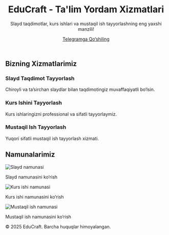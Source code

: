 <!DOCTYPE html>
<html lang="en">
<head>
  <meta charset="UTF-8">
  <meta name="viewport" content="width=device-width, initial-scale=1.0">
  <meta name="description" content="Slayd taqdimot, kurs ishi va mustaqil ish tayyorlash xizmatlari. Tez va sifatli yechim!">
  <meta name="keywords" content="slayd taqdimot, kurs ishi, mustaqil ish, talabalarga yordam, pedagogika">
  <meta name="author" content="Talaba Yordam">
  <title>EduCraft - Ta'limiy Yordam Xizmatlari</title>
  <script src="https://cdn.tailwindcss.com"></script>
</head>
<body class="bg-gray-50 font-sans">
  <!-- Hero Section -->
  <header class="bg-indigo-600 text-white py-16 text-center">
    <h1 class="text-5xl font-extrabold">EduCraft - Ta'lim Yordam Xizmatlari</h1>
    <p class="mt-4 text-xl">Slayd taqdimotlar, kurs ishlari va mustaqil ish tayyorlashning eng yaxshi manzili!</p>
    <a href="https://t.me/Slayd_taqdimot_tayyorlash" target="_blank" class="mt-8 inline-block bg-white text-indigo-600 px-8 py-4 rounded-lg font-semibold hover:bg-indigo-50 shadow-lg">Telegramga Qo‘shiling</a>
  </header>

  <!-- Xizmatlar Bo'limi -->
  <section class="py-16">
    <div class="max-w-7xl mx-auto px-6">
      <h2 class="text-4xl font-bold text-center mb-12">Bizning Xizmatlarimiz</h2>
      <div class="grid grid-cols-1 md:grid-cols-3 gap-10">
        <div class="bg-white p-8 rounded-lg shadow-xl text-center">
          <h3 class="text-2xl font-bold mb-4">Slayd Taqdimot Tayyorlash</h3>
          <p class="text-gray-700">Chiroyli va ta’sirchan slaydlar bilan taqdimotingiz muvaffaqiyatli bo‘lsin.</p>
        </div>
        <div class="bg-white p-8 rounded-lg shadow-xl text-center">
          <h3 class="text-2xl font-bold mb-4">Kurs Ishini Tayyorlash</h3>
          <p class="text-gray-700">Kurs ishlaringizni professional va sifatli tayyorlaymiz.</p>
        </div>
        <div class="bg-white p-8 rounded-lg shadow-xl text-center">
          <h3 class="text-2xl font-bold mb-4">Mustaqil Ish Tayyorlash</h3>
          <p class="text-gray-700">Yuqori sifatli mustaqil ish tayyorlash xizmati.</p>
        </div>
      </div>
    </div>
  </section>

  <!-- Namunalar Galereyasi -->
  <section class="py-16 bg-gray-100">
    <div class="max-w-7xl mx-auto px-6">
      <h2 class="text-4xl font-bold text-center mb-12">Namunalarimiz</h2>
      <div class="grid grid-cols-1 md:grid-cols-3 gap-10">
        <div class="bg-white p-6 rounded-lg shadow-xl">
          <img src="https://via.placeholder.com/300x200?text=Slayd+Namuna" alt="Slayd namunasi" class="w-full rounded-md">
          <p class="mt-4 text-gray-700 text-center">Slayd namunasini ko‘rish</p>
        </div>
        <div class="bg-white p-6 rounded-lg shadow-xl">
          <img src="https://via.placeholder.com/300x200?text=Kurs+Ishi+Namuna" alt="Kurs ishi namunasi" class="w-full rounded-md">
          <p class="mt-4 text-gray-700 text-center">Kurs ishi namunasini ko‘rish</p>
        </div>
        <div class="bg-white p-6 rounded-lg shadow-xl">
          <img src="https://via.placeholder.com/300x200?text=Mustaqil+Ish+Namuna" alt="Mustaqil ish namunasi" class="w-full rounded-md">
          <p class="mt-4 text-gray-700 text-center">Mustaqil ish namunasini ko‘rish</p>
        </div>
      </div>
    </div>
  </section>

  <!-- Footer -->
  <footer class="bg-indigo-600 text-white py-8 text-center">
    <p class="text-sm">© 2025 EduCraft. Barcha huquqlar himoyalangan.</p>
  </footer>
</body>
</html>
